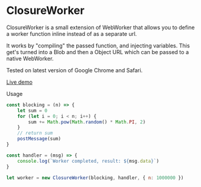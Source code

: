 # ClosureWorker

ClosureWorker is a small extension of WebWorker that allows you to define a worker function inline instead of as a separate url.

It works by "compiling" the passed function, and injecting variables.
This get's turned into a Blob and then a Object URL which can be passed to a native WebWorker.

Tested on latest version of Google Chrome and Safari.

[Live demo](https://cdn.rawgit.com/thomas-alrek/closure-worker/0fde652b/index.html)

Usage

```javascript
const blocking = (n) => {
    let sum = 0
    for (let i = 0; i < n; i++) {
        sum += Math.pow(Math.random() * Math.PI, 2)
    }
    // return sum
    postMessage(sum)
}

const handler = (msg) => {
    console.log(`Worker completed, result: ${msg.data}`)
}

let worker = new ClosureWorker(blocking, handler, { n: 1000000 })
```
